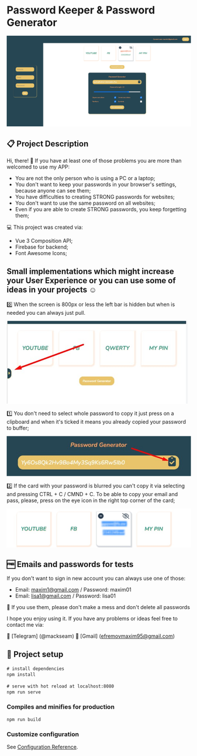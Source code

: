 # Password Keeper & Password Generator

![main-picture](git_images/Main.jpg)

## 📋 Project Description

Hi, there! 👋
If you have at least one of those problems you are more than welcomed to use my APP:

- You are not the only person who is using a PC or a laptop;
- You don't want to keep your passwords in your browser's settings, because anyone can see them;
- You have difficulties to creating STRONG passwords for websites;
- You don't want to use the same password on all websites;
- Even if you are able to create STRONG passwords, you keep forgetting them;

💻 This project was created via:

- Vue 3 Composition API;
- Firebase for backend;
- Font Awesome Icons;

## Small implementations which might increase your User Experience or you can use some of ideas in your projects ☺️

0️⃣ When the screen is 800px or less the left bar is hidden but when is needed you can always just pull.

![example-bar](git_images/Bar.jpg)

1️⃣ You don't need to select whole password to copy it just press on a clipboard and when it's ticked it means you already copied your password to buffer;

![example-clipboard](git_images/Clipboard.jpg)

2️⃣ If the card with your password is blurred you can't copy it via selecting and pressing CTRL + C / CMND + C. To be able to copy your email and pass, please, press on the eye icon in the right top corner of the card;

![example-copy](git_images/Copy.jpg)

## 🆓 Emails and passwords for tests

If you don't want to sign in new account you can always use one of those:

- Email: maxim1@gmail.com / Password: maxim01
- Email: lisa1@gmail.com / Password: lisa01

🙏 If you use them, please don't make a mess and don't delete all passwords

I hope you enjoy using it. If you have any problems or ideas feel free to contact me via:

📱 [Telegram] (@mackseam)
📧 [Gmail] (efremovmaxim95@gmail.com)

## 🚀 Project setup

```
# install dependencies
npm install

# serve with hot reload at localhost:8080
npm run serve
```

### Compiles and minifies for production

```
npm run build
```

### Customize configuration

See [Configuration Reference](https://cli.vuejs.org/config/).
